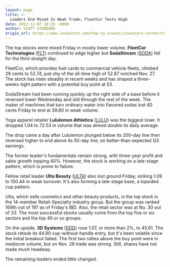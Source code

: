 ```yaml
---
layout: page
title: >-
  Leaders End Mixed In Weak Trade; FleetCor Tests High
date: 2012-12-07 18:25 -0800
author: SCOTT STODDARD
origin_url: https://www.investors.com/how-to-invest/investors-corner/top-stocks-end-mixed-fleetcor-high/
---
```


The top stocks were mixed Friday in mostly lower volume. **FleetCor Technologies** ([FLT](https://research.investors.com/quote.aspx?symbol=FLT)) continued to edge higher but **SodaStream** ([SODA](https://research.investors.com/quote.aspx?symbol=SODA)) fell for the third straight day.

FleetCor, which provides fuel cards to commercial vehicle fleets, climbed 29 cents to 52.74, just shy of the all-time high of 52.87 notched Nov. 27. The stock has risen steadily in recent weeks and has shaped a three-weeks-tight pattern with a potential buy point at 53.

SodaStream had been running quickly up the right side of a base before it reversed lower Wednesday and slid through the rest of the week. The maker of machines that turn ordinary water into flavored sodas lost 40 cents Friday to end at 39.60 in weak volume.

Yoga apparel retailer **Lululemon Athletica** ([LULU](https://research.investors.com/quote.aspx?symbol=LULU)) was the biggest loser. It dropped 1.04 to 72.53 in volume that was almost double its daily average.

The drop came a day after Lululemon plunged below its 200-day line then reversed higher to end above its 50-day line, on better-than-expected Q3 earnings.

The former leader's fundamentals remain strong, with three-year profit and sales growth topping 40%. However, the stock is working on a late-stage pattern, which is prone to failure.

Fellow retail leader **Ulta Beauty** ([ULTA](https://research.investors.com/quote.aspx?symbol=ULTA)) also lost ground Friday, sinking 1.09 to 100.44 in weak turnover. It's also forming a late-stage base, a lopsided cup pattern.

Ulta, which sells cosmetics and other beauty products, is the top stock in the 14-member Retail-Specialty industry group. But the group was ranked 169th out of 197 as of Friday's IBD. Also, the retail sector was at No. 30 out of 33. The most successful stocks usually come from the top five or six sectors and the top 40 or so groups.

On the upside, **3D Systems** ([DDD](https://research.investors.com/quote.aspx?symbol=DDD)) rose 1.07, or more than 2%, to 45.61. The stock retook its 44.90 cup-without-handle entry, but it's been volatile since the initial breakout failed. The first two rallies above the buy point were in mediocre volume, but on Nov. 26 trade was strong. Still, shares have not made much headway.

The remaining leaders ended little changed.
